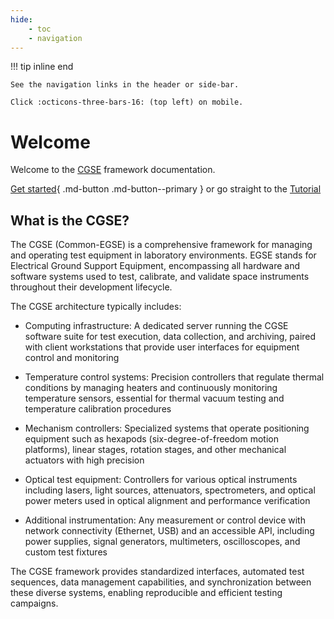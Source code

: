 ```yaml
---
hide:
    - toc
    - navigation
---
```


!!! tip inline end

    See the navigation links in the header or side-bar.

    Click :octicons-three-bars-16: (top left) on mobile.

# Welcome

Welcome to the [CGSE](https://github.com/IvS-KULeuven/cgse) framework
documentation.

[Get started](./getting_started.md){ .md-button .md-button--primary } or go
straight to the [Tutorial](./tutorial.md)

## What is the CGSE?

The CGSE (Common-EGSE) is a comprehensive framework for managing and operating
test equipment in laboratory environments. EGSE stands for Electrical Ground
Support Equipment, encompassing all hardware and software systems used to test,
calibrate, and validate space instruments throughout their development
lifecycle.

The CGSE architecture typically includes:

- Computing infrastructure: A dedicated server running the CGSE software suite
  for test execution, data collection, and archiving, paired with client
  workstations that provide user interfaces for equipment control and monitoring

- Temperature control systems: Precision controllers that regulate thermal
  conditions by managing heaters and continuously monitoring temperature
  sensors, essential for thermal vacuum testing and temperature calibration
  procedures

- Mechanism controllers: Specialized systems that operate positioning equipment
  such as hexapods (six-degree-of-freedom motion platforms), linear stages,
  rotation stages, and other mechanical actuators with high precision

- Optical test equipment: Controllers for various optical instruments including
  lasers, light sources, attenuators, spectrometers, and optical power meters
  used in optical alignment and performance verification

- Additional instrumentation: Any measurement or control device with network
  connectivity (Ethernet, USB) and an accessible API, including power supplies,
  signal generators, multimeters, oscilloscopes, and custom test fixtures

The CGSE framework provides standardized interfaces, automated test sequences,
data management capabilities, and synchronization between these diverse systems,
enabling reproducible and efficient testing campaigns.
